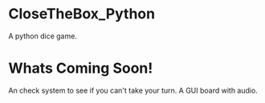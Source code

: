 # CloseTheBox_Python
A python dice game.


# Whats Coming Soon!
An check system to see if you can't take your turn.
A GUI board with audio.
